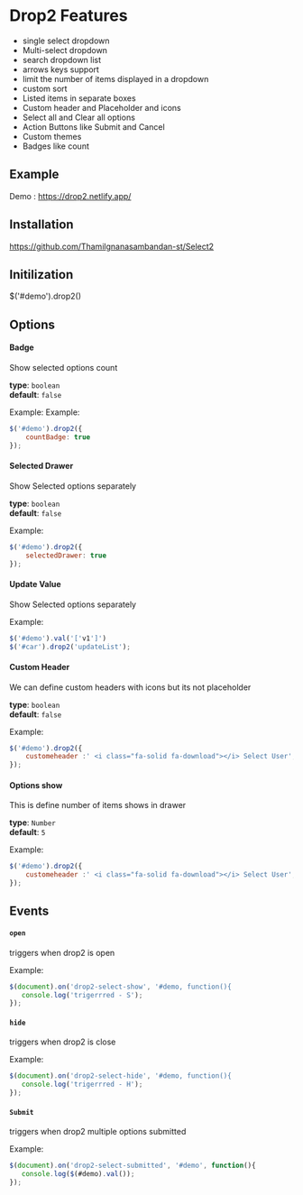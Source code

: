 # Drop2 Features

- single select dropdown
- Multi-select dropdown
- search dropdown list
- arrows keys support
- limit the number of items displayed in a dropdown
- custom sort
- Listed items in separate boxes
- Custom header and Placeholder and icons 
- Select all and Clear all options 
- Action Buttons like Submit and Cancel
- Custom themes
- Badges like count


## Example

Demo : <a href='https://drop2.netlify.app/'>https://drop2.netlify.app/</a>

## Installation

https://github.com/Thamilgnanasambandan-st/Select2

## Initilization 

$('#demo').drop2()

## Options

#### Badge

Show selected options count

**type**: `boolean`  
**default**: `false`  

Example:
Example:  
```js
$('#demo').drop2({
    countBadge: true
});
```

#### Selected Drawer

Show Selected options separately 

**type**: `boolean`  
**default**: `false`  

Example:  
```js
$('#demo').drop2({
    selectedDrawer: true
});
```
#### Update Value

Show Selected options separately 
 

Example:  
```js
$('#demo').val('['v1']')
$('#car').drop2('updateList');
```

#### Custom Header 

We can define custom headers with icons but its not placeholder 

**type**: `boolean`  
**default**: `false`  

Example:  
```js
$('#demo').drop2({
    customeheader :' <i class="fa-solid fa-download"></i> Select User',
});
```

#### Options show

This is define number of items shows in drawer 

**type**: `Number`  
**default**: `5`  

Example:  
```js
$('#demo').drop2({
    customeheader :' <i class="fa-solid fa-download"></i> Select User',
});
```

## Events 

#### `open`

triggers when drop2 is open 

Example:  
```js
$(document).on('drop2-select-show', '#demo, function(){
   console.log('trigerrred - S');
});
```

#### `hide`

triggers when drop2 is close

Example:  
```js
$(document).on('drop2-select-hide', '#demo, function(){
   console.log('trigerrred - H');
});
```


#### `Submit` 

triggers when drop2 multiple options submitted 

Example:  
```js
$(document).on('drop2-select-submitted', '#demo', function(){
   console.log($(#demo).val());
});
```


